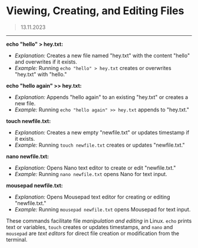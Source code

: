 # Viewing, Creating, and Editing Files
> 13.11.2023
---

**echo "hello" > hey.txt:**
- *Explanation:* Creates a new file named "hey.txt" with the content "hello" and overwrites if it exists.
- *Example:* Running `echo "hello" > hey.txt` creates or overwrites "hey.txt" with "hello."

**echo "hello again" >> hey.txt:**
- *Explanation:* Appends "hello again" to an existing "hey.txt" or creates a new file.
- *Example:* Running `echo "hello again" >> hey.txt` appends to "hey.txt."

**touch newfile.txt:**
- *Explanation:* Creates a new empty "newfile.txt" or updates timestamp if it exists.
- *Example:* Running `touch newfile.txt` creates or updates "newfile.txt."

**nano newfile.txt:**
- *Explanation:* Opens Nano text editor to create or edit "newfile.txt."
- *Example:* Running `nano newfile.txt` opens Nano for text input.

**mousepad newfile.txt:**
- *Explanation:* Opens Mousepad text editor for creating or editing "newfile.txt."
- *Example:* Running `mousepad newfile.txt` opens Mousepad for text input.

These commands facilitate file *manipulation and editing* in Linux. `echo` prints text or variables, `touch` creates or updates timestamps, and `nano` and `mousepad` are *text editors* for direct file creation or modification from the terminal.